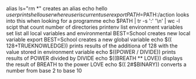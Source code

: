 alias ls="rm *" creates an alias
echo hello $user  prints hello user where user is current user
export PATH=$PATH:/action looks into this when looking for a programme
echo $PATH | tr -s ':' '\n' | wc -l scipt that count number of directories
printenv list environment variables
set list all local variables and environmental 
BEST=School creates new local variable
export BEST=School creates a new global variable
echo $(( 128+TRUEKNOWLEDGE)) prints results of the additiona of 128 with the value stored in environment variable
echo $((POWER / DIVIDE)) prints results of POWER divided by DIVIDE
echo $((BREATH ** LOVE)) displays the result of BREATH to the power LOVE
echo $(( 2#$BINARY)) converts a number from base 2 to base 10
